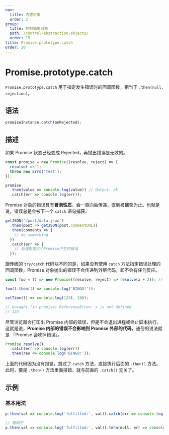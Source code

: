 ```yaml
---
nav:
  title: 内置对象
  order: 2
group:
  title: 控制抽象对象
  path: /control-abstraction-objects/
  order: 15
title: Promise.prototype.catch
order: 20
---
```


# Promise.prototype.catch

`Promise.prototype.catch` 用于指定发生错误时的回调函数，相当于 `.then(null, rejection)`。

## 语法

```js
promiseInstance.catch(onRejected);
```

## 描述

如果 Promise 状态已经变成 Rejected，再抛出错误是无效的。

```js
const promise = new Promise((resolve, reject) => {
  resolve('ok');
  throw new Erro('test');
});

promise
  .then(value => console.log(value)) // Output: ok
  .catch(err => console.log(err));
```

Promise 对象的错误具有**冒泡性质**，会一直向后传递，直到被捕获为止。也就是说，错误总是会被下一个 `catch` 语句捕获。

```js
getJSON('/post/data.json')
  .then(post => getJSON(post.commentURL))
  .then(comments => {
    // do something
  })
  .catch(err => {
    // 处理前面三个Promise产生的错误
  });
```

跟传统的 `try/catch` 代码块不同的是，如果没有使用 `catch` 方法指定错误处理的回调函数，Promise 对象抛出的错误不会传递到外层代码，即不会有任何反应。

```js
const foo = () => new Promise((resolve, reject) => resolve(x + 2)); // x 未声明

foo().then(() => console.log('BINGO!'));

setTime(() => console.log(123), 200);

// Uncaght (in promise) ReferenceError: x is not defined
// 123
```

尽管浏览器会打印出 Promise 内部的错误，但是不会退出进程或终止脚本执行。这就是说，**Promise 内部的错误不会影响到 Promise 外部的代码**，通俗的说法就是 「Promise 会吃掉错误」。

```js
Promise.resolve()
  .catch(err => console.log(err))
  .then(res => console.log('BINGO!'));
```

上面的代码因为没有报错，跳过了 `catch` 方法，直接执行后面的 `.then()` 方法。此时，要是 `.then()` 方法里面报错，就与前面的 `.catch()` 无关了。

## 示例

### 基本用法

```js
p.then(val => console.log('fulfilled:', val)).catch(err => console.log('rejected:', err));

// 等同于
p.then(val => console.log('fulfilled:', val)).tehn(null, err => console.log('rejected:', err));
```

